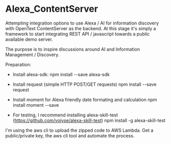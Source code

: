 # Alexa_ContentServer
Attempting integration options to use Alexa / AI for information discovery with OpenText ContentServer as the backend. At this stage it's simply a framework to start integrating REST API / javascript towards a public available demo server.

The purpose is to inspire discussions around AI and Information Management / Discovery.

Preparation:
- Install alexa-sdk:
  npm install --save alexa-sdk

- Install request (simple HTTP POST/GET requests)
  npm install --save request

- Install moment for Alexa friendly date formating and calculation
  npm install moment --save

- For testing, I recommend installing alexa-skill-test (https://github.com/voiyse/alexa-skill-test)
  npm install -g alexa-skill-test

I'm using the aws cli to upload the zipped code to AWS Lambda. Get a public/private key, the aws cli tool and automate the process.
